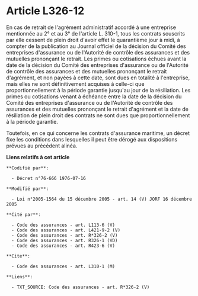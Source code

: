 # Article L326-12

En cas de retrait de l'agrément administratif accordé à une entreprise mentionnée au 2° et au 3° de l'article L. 310-1, tous
les contrats souscrits par elle cessent de plein droit d'avoir effet le quarantième jour à midi, à compter de la publication
au Journal officiel de la décision du Comité des entreprises d'assurance ou de l'Autorité de contrôle des assurances et des
mutuelles prononçant le retrait. Les primes ou cotisations échues avant la date de la décision du Comité des entreprises
d'assurance ou de l'Autorité de contrôle des assurances et des mutuelles prononçant le retrait d'agrément, et non payées à
cette date, sont dues en totalité à l'entreprise, mais elles ne sont définitivement acquises à celle-ci que
proportionnellement à la période garantie jusqu'au jour de la résiliation. Les primes ou cotisations venant à échéance entre
la date de la décision du Comité des entreprises d'assurance ou de l'Autorité de contrôle des assurances et des mutuelles
prononçant le retrait d'agrément et la date de résiliation de plein droit des contrats ne sont dues que proportionnellement à
la période garantie.

Toutefois, en ce qui concerne les contrats d'assurance maritime, un décret fixe les conditions dans lesquelles il peut être
dérogé aux dispositions prévues au précédent alinéa.

**Liens relatifs à cet article**

	**Codifié par**:

	  - Décret n°76-666 1976-07-16

	**Modifié par**:

	  - Loi n°2005-1564 du 15 décembre 2005 - art. 14 (V) JORF 16 décembre 2005

	**Cité par**:

	  - Code des assurances - art. L113-6 (V)
	  - Code des assurances - art. L421-9-2 (V)
	  - Code des assurances - art. R*326-2 (V)
	  - Code des assurances - art. R326-1 (VD)
	  - Code des assurances - art. R423-6 (V)

	**Cite**:

	  - Code des assurances - art. L310-1 (M)

	**Liens**:

	  - TXT_SOURCE: Code des assurances - art. R*326-2 (V)
